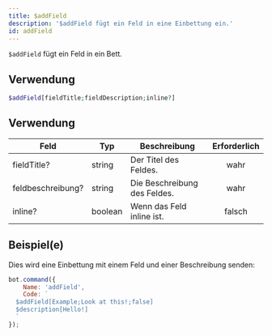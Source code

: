 ```yaml
---
title: $addField
description: '$addField fügt ein Feld in eine Einbettung ein.'
id: addField
---
```


`$addField` fügt ein Feld in ein Bett.

## Verwendung

```php
$addField[fieldTitle;fieldDescription;inline?]
```

## Verwendung

| Feld              | Typ     | Beschreibung                 | Erforderlich |
| ----------------- | ------- | ---------------------------- |:------------:|
| fieldTitle?       | string  | Der Titel des Feldes.        |     wahr     |
| feldbeschreibung? | string  | Die Beschreibung des Feldes. |     wahr     |
| inline?           | boolean | Wenn das Feld inline ist.    |    falsch    |

## Beispiel(e)

Dies wird eine Einbettung mit einem Feld und einer Beschreibung senden:

```javascript
bot.command({
    Name: 'addField',
    Code: `
  $addField[Example;Look at this!;false]
  $description[Hello!]
  `
});
```
